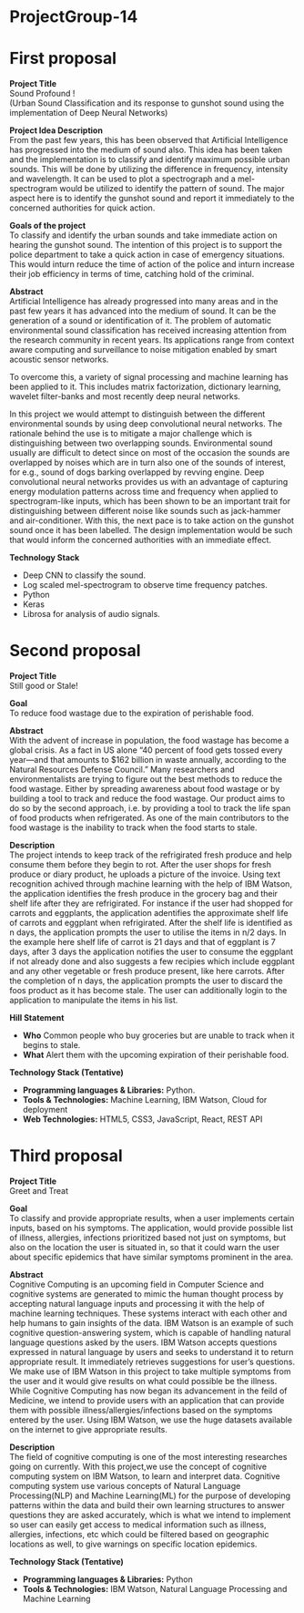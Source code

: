 # ProjectGroup-14

# First proposal

**Project Title**  
Sound Profound !  
(Urban Sound Classification and its response to gunshot sound using the implementation of Deep Neural Networks)

**Project Idea Description**  
From the past few years, this has been observed that Artificial Intelligence has progressed into the medium of sound also. This idea has been taken and the implementation is to classify and identify maximum possible urban sounds. This will be done by utilizing the difference in frequency, intensity and wavelength. It can be used to plot a spectrograph and a mel-spectrogram would be utilized to identify the pattern of sound. The major aspect here is to identify the gunshot sound and report it immediately to the concerned authorities for quick action.

**Goals of the project**  
To classify and identify the urban sounds and take immediate action on hearing the gunshot sound. The intention of this project is to support the police department to take a quick action in case of emergency situations. This would inturn reduce the time of action of the police and inturn increase their job efficiency in terms of time, catching hold of the criminal.

**Abstract**  
Artificial Intelligence has already progressed into many areas and in the past few years it has advanced into the medium of sound. It can be the generation of a sound or identification of it. The problem of automatic environmental sound classification has received increasing attention from the research community in recent years. Its applications range from context aware computing and surveillance to noise mitigation enabled by smart acoustic sensor networks.

To overcome this, a variety of signal processing and machine learning has been applied to it. This includes matrix factorization, dictionary learning, wavelet filter-banks and most recently deep neural networks.

In this project we would attempt to distinguish between the different environmental sounds by using deep convolutional neural networks. The rationale behind the use is to mitigate a major challenge which is distinguishing between two overlapping sounds. Environmental sound usually are difficult to detect since on most of the occasion the sounds are overlapped by noises which are in turn also one of the sounds of interest, for e.g., sound of dogs barking overlapped by revving engine. Deep convolutional neural networks provides us with an advantage of capturing energy modulation patterns across time and frequency when applied to spectrogram-like inputs, which has been shown to be an important trait for distinguishing between different noise like sounds such as jack-hammer and air-conditioner. With this, the next pace is to take action on the gunshot sound once it has been labelled. The design implementation would be such that would inform the concerned authorities with an immediate effect.


**Technology Stack**
* 	Deep CNN to classify the sound.
* 	Log scaled mel-spectrogram to observe time frequency patches.
* 	Python 
* 	Keras
* 	Librosa for analysis of audio signals.




# Second proposal

**Project Title** <br />
Still good or Stale! 

 **Goal** <br />
To reduce food wastage due to the expiration of perishable food. 

**Abstract**<br />
With the advent of increase in population, the food wastage has become a global crisis. As a fact in US alone “40 percent of food gets tossed every year—and that amounts to $162 billion in waste annually, according to the Natural Resources Defense Council.” Many researchers and environmentalists are trying to figure out the best methods to reduce the food wastage. Either by spreading awareness about food wastage or by building a tool to track and reduce the food wastage. Our product aims to do so by the second approach, i.e. by providing a tool to track the life span of food products when refrigerated. As one of the main contributors to the food wastage is the inability to track when the food starts to stale. 

**Description**<br />
The project intends to keep track of the refrigirated fresh produce and help consume them before they begin to rot. After the user shops for fresh produce or diary product, he uploads a picture of the invoice. Using text recognition achived through machine learning with the help of IBM Watson, the application identifies the fresh produce in the grocery bag and their shelf life after they are refrigirated. For instance if the user had shopped for carrots and eggplants, the application adentifies the approximate shelf life of carrots and eggplant when refrigirated. After the shelf life is identified as n days, the application prompts the user to utilise the items in n/2 days. In the example here shelf life of carrot is 21 days and that of eggplant is 7 days, after 3 days the application notifies the user to consume the eggplant if not already done and also suggests a few recipies which include eggplant and any other vegetable or fresh produce present, like here carrots. After the completion of n days, the application prompts the user to discard the foos product as it has become stale. The user can additionally login to the application to manipulate the items in his list.

**Hill Statement** 
* **Who** Common people who buy groceries but are unable to track when it begins to stale. <br />
* **What** Alert them with the upcoming expiration of their perishable food.

**Technology Stack (Tentative)**
* **Programming languages & Libraries:** Python. <br />
* **Tools & Technologies:** Machine Learning, IBM Watson, Cloud for deployment <br />
* **Web Technologies:** HTML5, CSS3, JavaScript, React, REST API


# Third proposal

**Project Title** <br />
Greet and Treat

**Goal** <br />
To classify and provide appropriate results, when a user implements certain inputs, based on his symptoms. The application, would provide possible list of  illness, allergies, infections prioritized based not just on symptoms, but also on the location the user is situated in, so that it could warn the user about specific epidemics that have similar symptoms prominent in the area.

**Abstract**<br />
Cognitive Computing is an upcoming field in Computer Science and cognitive systems are generated to mimic the human thought process by accepting natural language inputs and processing it with the help of machine learning techniques. These systems interact with each other and help humans to gain insights of the data. IBM Watson is an example of such cognitive question-answering system, which is capable of handling natural language questions asked by the users. IBM Watson accepts questions expressed in natural language by users and seeks to understand it to return appropriate result. It immediately retrieves suggestions for user’s questions. We make use of IBM Watson in this project to take multiple symptoms from the user and it would give results on what could possible be the illness.
While Cognitive Computing has now began its advancement in the feild of Medicine, we intend to provide users with an application that can provide them with possible illness/allergies/infections based on the symptoms entered by the user. Using IBM Watson, we use the huge datasets available on the internet to give appropriate results.

**Description**<br />
The field of cognitive computing is one of the most interesting researches going on currently. With this project,we use the concept of cognitive computing system on IBM Watson, to learn and interpret data. Cognitive computing system use various concepts of Natural Language Processing(NLP) and Machine Learning(ML) for the purpose of developing patterns within the data and build their own learning structures to answer questions they are asked accurately, which is what we intend to implement so user can easily get access to medical information such as illness, allergies, infections, etc which could be filtered based on geographic locations as well, to give warnings on specific location epidemics.

**Technology Stack (Tentative)**
* **Programming languages & Libraries:** Python <br />
* **Tools & Technologies:** IBM Watson, Natural Language Processing and Machine Learning
